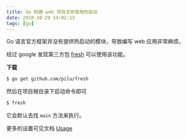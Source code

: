 ```yaml
---
title: Go 构建 web 项目怎样使用热启动
date: 2018-10-29 14:02:13
tags: [go]
---
```


Go 语言官方框架并没有提供热启动的模块，导致编写 web 应用非常麻烦。

<!-- more --><!-- toc -->
经过 google 发现第三方包 [fresh](https://github.com/pilu/fresh) 可以使用该功能。

**下载**

```bash
$ go get github.com/pilu/fresh
```

然后在项目根目录下启动命令即可

```bash
$ fresh
```

它会默认去找 `main` 方法来执行。

更多的设置可见文档 [Usage](https://github.com/pilu/fresh)
